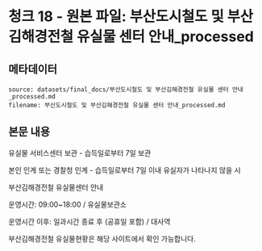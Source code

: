 # 청크 18 - 원본 파일: 부산도시철도 및 부산김해경전철 유실물 센터 안내_processed

## 메타데이터

```
source: datasets/final_docs/부산도시철도 및 부산김해경전철 유실물 센터 안내_processed.md
filename: 부산도시철도 및 부산김해경전철 유실물 센터 안내_processed.md
```

## 본문 내용

유실물 서비스센터 보관 - 습득일로부터 7일 보관

본인 인계 또는 경찰청 인계 - 습득일로부터 7일 이내 유실자가 나타나지 않을 시

부산김해경전철 유실물센터 안내

운영시간: 09:00~18:00 / 유실물보관소

운영시간 이후: 일과시간 종료 후 (공휴일 포함) / 대사역

부산김해경전철 유실물현황은 해당 사이트에서 확인 가능합니다.